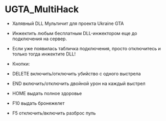 # UGTA_MultiHack
- Халявный DLL Мультичит для проекта Ukraine GTA
- Инжектить любым бесплатным DLL-инжектором еще до подключения на сервер.
- Если уже появилась табличка подключения, просто отключитесь и только тогда инжектите DLL!

- Кнопки:

- DELETE включить/отключить убийство с одного выстрела
- END включить/отключить двойной урон на каждый выстрел
- HOME выдать полное здоровье
- F10 выдать бронежелет
- F5 отключить/включить разброс пуль

